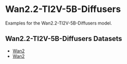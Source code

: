 # Wan2.2-TI2V-5B-Diffusers

Examples for the Wan2.2-TI2V-5B-Diffusers model.

## Wan2.2-TI2V-5B-Diffusers Datasets

- [Wan2](Wan2.2-TI2V-5B-Diffusers_Data-free.md)
- [Wan2](Wan2.2-TI2V-5B-Diffusers_crush_smol.md)

